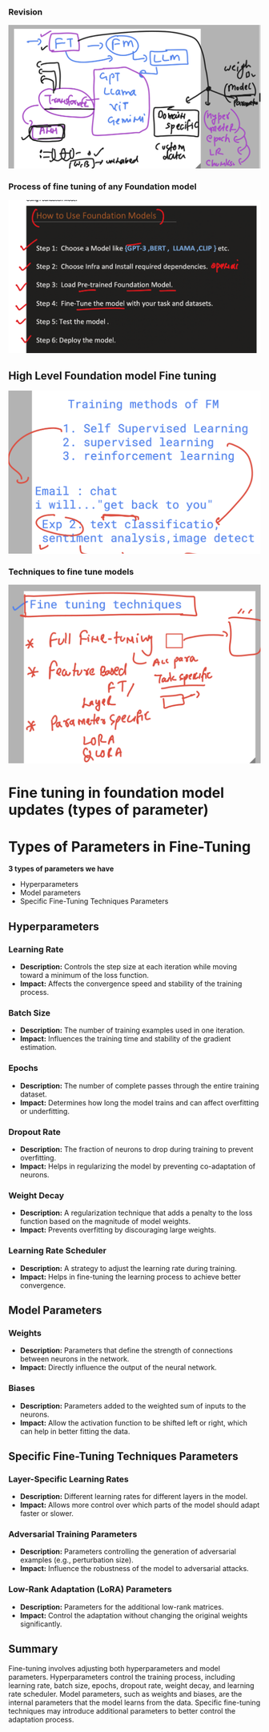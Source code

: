 ### Revision 

<img src="rev1.png">

### Process of fine tuning of any Foundation model 

<img src="fm1.png">

##  High Level Foundation model Fine tuning 

<img src="fm2.png">

### Techniques to fine tune models

<img src="fm3.png">


# Fine tuning in foundation model updates (types of parameter)

# Types of Parameters in Fine-Tuning

**3 types of parameters we have**
- Hyperparameters
- Model parameters
- Specific Fine-Tuning Techniques Parameters

## Hyperparameters

### Learning Rate
- **Description:** Controls the step size at each iteration while moving toward a minimum of the loss function.
- **Impact:** Affects the convergence speed and stability of the training process.

### Batch Size
- **Description:** The number of training examples used in one iteration.
- **Impact:** Influences the training time and stability of the gradient estimation.

### Epochs
- **Description:** The number of complete passes through the entire training dataset.
- **Impact:** Determines how long the model trains and can affect overfitting or underfitting.

### Dropout Rate
- **Description:** The fraction of neurons to drop during training to prevent overfitting.
- **Impact:** Helps in regularizing the model by preventing co-adaptation of neurons.

### Weight Decay
- **Description:** A regularization technique that adds a penalty to the loss function based on the magnitude of model weights.
- **Impact:** Prevents overfitting by discouraging large weights.

### Learning Rate Scheduler
- **Description:** A strategy to adjust the learning rate during training.
- **Impact:** Helps in fine-tuning the learning process to achieve better convergence.

## Model Parameters

### Weights
- **Description:** Parameters that define the strength of connections between neurons in the network.
- **Impact:** Directly influence the output of the neural network.

### Biases
- **Description:** Parameters added to the weighted sum of inputs to the neurons.
- **Impact:** Allow the activation function to be shifted left or right, which can help in better fitting the data.

## Specific Fine-Tuning Techniques Parameters

### Layer-Specific Learning Rates
- **Description:** Different learning rates for different layers in the model.
- **Impact:** Allows more control over which parts of the model should adapt faster or slower.

### Adversarial Training Parameters
- **Description:** Parameters controlling the generation of adversarial examples (e.g., perturbation size).
- **Impact:** Influence the robustness of the model to adversarial attacks.

### Low-Rank Adaptation (LoRA) Parameters
- **Description:** Parameters for the additional low-rank matrices.
- **Impact:** Control the adaptation without changing the original weights significantly.

## Summary

Fine-tuning involves adjusting both hyperparameters and model parameters. Hyperparameters control the training process, including learning rate, batch size, epochs, dropout rate, weight decay, and learning rate scheduler. Model parameters, such as weights and biases, are the internal parameters that the model learns from the data. Specific fine-tuning techniques may introduce additional parameters to better control the adaptation process.


